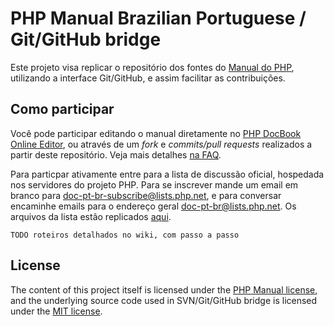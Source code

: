 # PHP Manual Brazilian Portuguese / Git/GitHub bridge

Este projeto visa replicar o repositório dos fontes do [Manual do PHP](https://secure.php.net/manual/pt_BR/index.php), utilizando a interface Git/GitHub, e assim facilitar as contribuições.

## Como participar

Você pode participar editando o manual diretamente no [PHP DocBook Online Editor](https://edit.php.net/), ou através de um *fork* e *commits/pull requests* realizados a partir deste repositório. Veja mais detalhes [na FAQ](https://github.com/phpdocbrbridge/bridge/wiki/FAQ).

Para particpar ativamente entre para a lista de discussão oficial, hospedada nos servidores do projeto PHP. Para se inscrever mande um email em branco para [doc-pt-br-subscribe@lists.php.net](doc-pt-br-subscribe@lists.php.net), e para conversar encaminhe emails para o endereço geral [doc-pt-br@lists.php.net](doc-pt-br@lists.php.net). Os arquivos da lista estão replicados [aqui](http://news.php.net/php.doc.pt-br).

`TODO roteiros detalhados no wiki, com passo a passo`

## License

The content of this project itself is licensed under the [PHP Manual license](http://php.net/manual/en/copyright.php), and the underlying source code used in SVN/Git/GitHub bridge is licensed under the [MIT license](http://opensource.org/licenses/mit-license.php).

